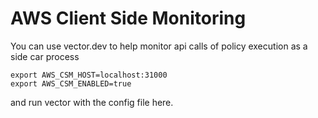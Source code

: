 # AWS Client Side Monitoring


You can use vector.dev to help monitor api calls of policy execution as a side car process


```shell
export AWS_CSM_HOST=localhost:31000
export AWS_CSM_ENABLED=true
```

and run vector with the config file here.
